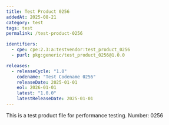 ```yaml
---
title: Test Product 0256
addedAt: 2025-08-21
category: test
tags: test
permalink: /test-product-0256

identifiers:
  - cpe: cpe:2.3:a:testvendor:test_product_0256
  - purl: pkg:generic/test_product_0256@1.0.0

releases:
  - releaseCycle: "1.0"
    codename: "Test Codename 0256"
    releaseDate: 2025-01-01
    eol: 2026-01-01
    latest: "1.0.0"
    latestReleaseDate: 2025-01-01
---
```


This is a test product file for performance testing. Number: 0256
